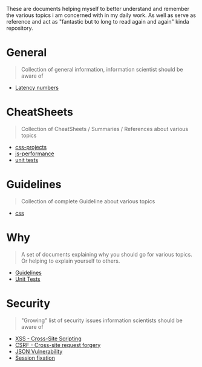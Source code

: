 These are documents helping myself to better understand and remember the
various topics i am concerned with in my daily work.
As well as serve as reference and act as
"fantastic but to long to read again and again"
kinda repository.

# General

> Collection of general information, information scientist should be aware of

- [Latency numbers](https://github.com/SebastianGlonner/docs/blob/master/general/latency_numbers.md)

# CheatSheets

> Collection of CheatSheets / Summaries / References about various topics

- [css-projects](https://github.com/SebastianGlonner/docs/blob/master/cheatsheets/css-projects.md)
- [js-performance](https://github.com/SebastianGlonner/docs/blob/master/cheatsheets/js-performance.md)
- [unit tests](https://github.com/SebastianGlonner/docs/blob/master/cheatsheets/unit-tests.md)

# Guidelines

> Collection of complete Guideline about various topics

- [css](https://github.com/SebastianGlonner/docs/blob/master/guidelines/css.md)

# Why

> A set of documents explaining why you should go for various topics.
Or helping to explain yourself to others.

- [Guidelines](https://github.com/SebastianGlonner/docs/blob/master/why/css.md)
- [Unit Tests](https://github.com/SebastianGlonner/docs/blob/master/why/unit-tests.md)

# Security

> "Growing" list of security issues information scientists should be aware of

- [XSS - Cross-Site Scripting](https://en.wikipedia.org/wiki/Cross-site_scripting)
- [CSRF - Cross-site request forgery](https://en.wikipedia.org/wiki/Cross-site_request_forgery)
- [JSON Vulnerability](http://haacked.com/archive/2008/11/20/anatomy-of-a-subtle-json-vulnerability.aspx/)
- [Session fixation](https://en.wikipedia.org/wiki/Session_fixation)
